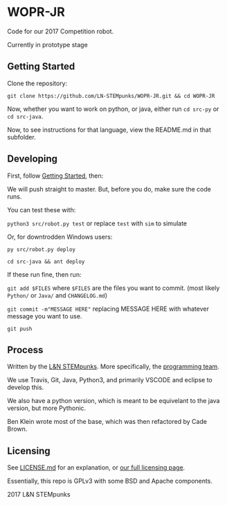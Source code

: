 # WOPR-JR

Code for our 2017 Competition robot.

Currently in prototype stage


## Getting Started

Clone the repository:

`git clone https://github.com/LN-STEMpunks/WOPR-JR.git && cd WOPR-JR`

Now, whether you want to work on python, or java, either run `cd src-py` or `cd src-java`.

Now, to see instructions for that language, view the README.md in that subfolder.


## Developing

First, follow [Getting Started](#getting-started), then:

We will push straight to master. But, before you do, make sure the code runs.

You can test these with:

`python3 src/robot.py test` or replace `test` with `sim` to simulate

Or, for downtrodden Windows users:

`py src/robot.py deploy`



`cd src-java && ant deploy`

If these run fine, then run:

`git add $FILES` where `$FILES` are the files you want to commit. (most likely `Python/` or `Java/` and `CHANGELOG.md`)

`git commit -m"MESSAGE HERE"` replacing MESSAGE HERE with whatever message you want to use.

`git push`


## Process

Written by the [L&N STEMpunks](http://lnstempunks.org). More specifically, the [programming team](http://programming.lnstempunks.org).

We use Travis, Git, Java, Python3, and primarily VSCODE and eclipse to develop this.

We also have a python version, which is meant to be equivelant to the java version, but more Pythonic.

Ben Klein wrote most of the base, which was then refactored by Cade Brown.


## Licensing

See [LICENSE.md](./LICENSE.md) for an explanation, or [our full licensing page](lnstempunks.github.io/licensing/).

Essentially, this repo is GPLv3 with some BSD and Apache components.

2017 L&N STEMpunks
